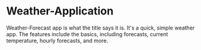 # Weather-Application
Weather-Forecast app is what the title says it is. It's a quick, simple weather app. The features include the basics, including forecasts, current temperature, hourly forecasts, and more.
